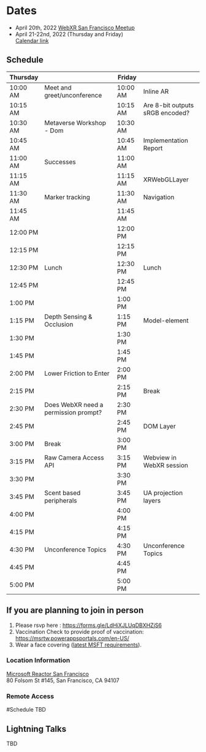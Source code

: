 # Dates

- April 20th, 2022 [WebXR San Francisco Meetup](https://www.meetup.com/Web-VR/events/285074729/)
- April 21-22nd, 2022 (Thursday and Friday)</br>
[Calendar link](https://www.w3.org/events/meetings/49c83780-eb0d-4d0a-a619-4d8f0637f7dd)</br>

## Schedule



| Thursday |                                      | Friday   |                                 |
| -------- | ------------------------------------ | -------- | ------------------------------- |
| 10:00 AM | Meet and greet/unconference          | 10:00 AM | Inline AR                       |
| 10:15 AM |                                      | 10:15 AM | Are 8-bit outputs sRGB encoded? |
| 10:30 AM | Metaverse Workshop - Dom             | 10:30 AM |                                 |
| 10:45 AM |                                      | 10:45 AM | Implementation Report           |
| 11:00 AM | Successes                            | 11:00 AM |                                 |
| 11:15 AM |                                      | 11:15 AM | XRWebGLLayer                    |
| 11:30 AM | Marker tracking                      | 11:30 AM | Navigation                      |
| 11:45 AM |                                      | 11:45 AM |                                 |
| 12:00 PM |                                      | 12:00 PM |                                 |
| 12:15 PM |                                      | 12:15 PM |                                 |
| 12:30 PM | Lunch                                | 12:30 PM | Lunch                           |
| 12:45 PM |                                      | 12:45 PM |                                 |
| 1:00 PM  |                                      | 1:00 PM  |                                 |
| 1:15 PM  | Depth Sensing & Occlusion            | 1:15 PM  | Model-element                   |
| 1:30 PM  |                                      | 1:30 PM  |                                 |
| 1:45 PM  |                                      | 1:45 PM  |                                 |
| 2:00 PM  | Lower Friction to Enter              | 2:00 PM  |                                 |
| 2:15 PM  |                                      | 2:15 PM  | Break                           |
| 2:30 PM  | Does WebXR need a permission prompt? | 2:30 PM  |                                 |
| 2:45 PM  |                                      | 2:45 PM  | DOM Layer                       |
| 3:00 PM  | Break                                | 3:00 PM  |                                 |
| 3:15 PM  | Raw Camera Access API                | 3:15 PM  | Webview in WebXR session        |
| 3:30 PM  |                                      | 3:30 PM  |                                 |
| 3:45 PM  | Scent based peripherals              | 3:45 PM  | UA projection layers            |
| 4:00 PM  |                                      | 4:00 PM  |                                 |
| 4:15 PM  |                                      | 4:15 PM  |                                 |
| 4:30 PM  | Unconference Topics                  | 4:30 PM  | Unconference Topics             |
| 4:45 PM  |                                      | 4:45 PM  |                                 |
| 5:00 PM  |                                      | 5:00 PM  |

## If you are planning to join in person

1. Please rsvp here : https://forms.gle/LdHiXJLUqDBXHZjS6
2. Vaccination Check to provide proof of vaccination: https://msrtw.powerappsportals.com/en-US/
3. Wear a face covering ([latest MSFT requirements](https://microsoft.sharepoint.com/teams/Emergency_Preparedness/SitePages/Microsoft-Office-Site-Updates.aspx)).

### Location Information

[Microsoft Reactor San Francisco](https://g.page/microsoft-reactor?share)</br>
80 Folsom St #145, San Francisco, CA 94107

### Remote Access

#Schedule
TBD

## Lightning Talks

TBD
